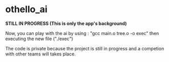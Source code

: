 # othello_ai
**STILL IN PROGRESS (This is only the app's background)**

Now, you can play with the ai by using : "gcc main.o tree.o -o exec" then executing the new file ("./exec")

The code is private because the project is still in progress and a competion with other teams will takes place.
